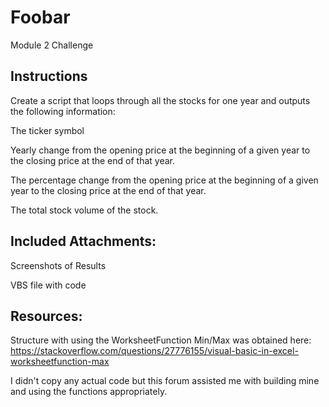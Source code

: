 # Foobar

Module 2 Challenge

## Instructions

Create a script that loops through all the stocks for one year and outputs the following information:

The ticker symbol

Yearly change from the opening price at the beginning of a given year to the closing price at the end of that year.

The percentage change from the opening price at the beginning of a given year to the closing price at the end of that year.

The total stock volume of the stock.

## Included Attachments:

Screenshots of Results

VBS file with code

## Resources:

Structure with using the WorksheetFunction Min/Max was obtained here: https://stackoverflow.com/questions/27776155/visual-basic-in-excel-worksheetfunction-max

I didn't copy any actual code but this forum assisted me with building mine and using the functions appropriately.

